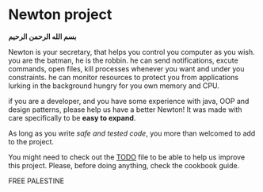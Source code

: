 # Newton project

**بسم الله الرحمن الرحيم**

Newton is your secretary, that helps you control you computer as you wish.
you are the batman, he is the robbin.
he can send notifications, excute commands, open files, kill processes
whenever you want and under you constraints.
he can monitor resources to protect you from applications lurking in the background
hungry for you own memory and CPU.

if you are a developer, and you have some experience with java,
OOP and design patterns, please help us have a better Newton!
It was made with care specifically to be **easy to expand**.

As long as you write *safe and tested code*, you more than welcomed
to add to the project.

You might need to check out the [TODO](./TODO.md) file to be able to help us improve this project.
Please, before doing anything, check the cookbook guide.

FREE PALESTINE